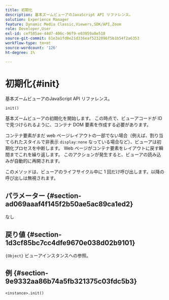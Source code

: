 ```yaml
---
title: 初期化
description: 基本ズームビューアのJavaScript API リファレンス。
solution: Experience Manager
feature: Dynamic Media Classic,Viewers,SDK/API,Zoom
role: Developer,User
exl-id: cef585ae-44d7-406c-96f9-e03959a8e518
source-git-commit: 61e3a1fd0e21d336eaf5232096f5b1b54f2a6353
workflow-type: tm+mt
source-wordcount: '126'
ht-degree: 1%

---
```


# 初期化{#init}

基本ズームビューアのJavaScript API リファレンス。

`init()`

基本ズームビューアの初期化を開始します。 この時点で、ビューアコードが ID で見つけられるように、コンテナ DOM 要素を作成する必要があります。

コンテナ要素がまだ web ページレイアウトの一部でない場合（例えば、割り当てられたスタイルで非表示 `display:none` なっている場合など）、ビューアは初期化プロセスを中断します。 Web ページがコンテナ要素をレイアウトに戻す瞬間までこれを繰り返します。 このアクションが発生すると、ビューアの読み込みが自動的に再開されます。

このメソッドは、ビューアのライフサイクル中に 1 回だけ呼び出します。以降の呼び出しは無視されます。

## パラメーター {#section-ad069aaaf4f145f2b50ae5ac89ca1ed2}

なし

## 戻り値 {#section-1d3cf85bc7cc4dfe9670e038d02b9101}

`{Object}` ビューアインスタンスへの参照。

## 例 {#section-9e9332aa86b74a5fb321375c03fdc5b3}

```
<instance>.init()
```
